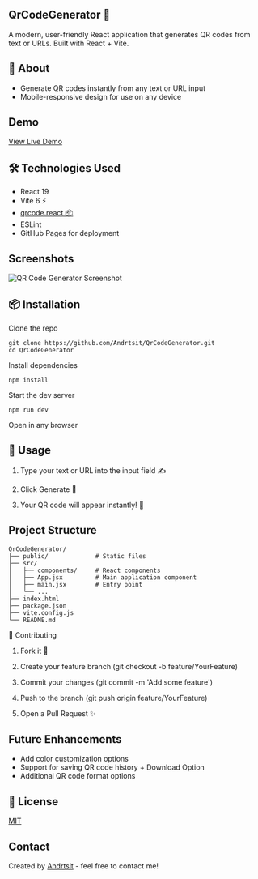 ## QrCodeGenerator 🚀

A modern, user-friendly React application that generates QR codes from text or URLs. Built with React + Vite.

## 🎯 About

- Generate QR codes instantly from any text or URL input
- Mobile-responsive design for use on any device

## Demo

[View Live Demo](https://andrtsit.github.io/QrCodeGenerator/)

## 🛠️ Technologies Used

- React 19
- Vite 6 ⚡
- [qrcode.react 📦](https://www.npmjs.com/package/qrcode.react)
- ESLint
- GitHub Pages for deployment

## Screenshots

![QR Code Generator Screenshot](/screenshot.png)

## 📦 Installation

Clone the repo

```
git clone https://github.com/Andrtsit/QrCodeGenerator.git
cd QrCodeGenerator
```

Install dependencies

```
npm install
```

Start the dev server

```
npm run dev
```

Open in any browser

## 🚀 Usage

1. Type your text or URL into the input field ✍️

2. Click Generate 🔄

3. Your QR code will appear instantly! 📸

## Project Structure

```
QrCodeGenerator/
├── public/             # Static files
├── src/
│   ├── components/     # React components
│   ├── App.jsx         # Main application component
│   ├── main.jsx        # Entry point
│   └── ...
├── index.html
├── package.json
├── vite.config.js
└── README.md
```

🎨 Contributing

1. Fork it 🍴

2. Create your feature branch (git checkout -b feature/YourFeature)

3. Commit your changes (git commit -m 'Add some feature')

4. Push to the branch (git push origin feature/YourFeature)

5. Open a Pull Request ✨

## Future Enhancements

- Add color customization options
- Support for saving QR code history + Download Option
- Additional QR code format options

## 📄 License

[MIT](LICENSE)

## Contact

Created by [Andrtsit](https://github.com/Andrtsit) - feel free to contact me!
